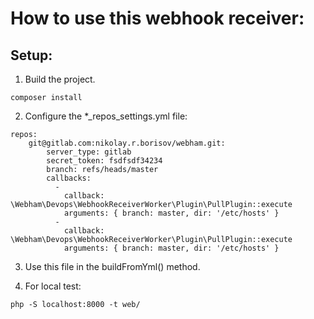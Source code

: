 How to use this webhook receiver:
==============

Setup:
---------

1. Build the project.
```
composer install
```

2. Configure the *_repos_settings.yml file:
```
repos:
    git@gitlab.com:nikolay.r.borisov/webham.git:
        server_type: gitlab
        secret_token: fsdfsdf34234
        branch: refs/heads/master
        callbacks:
          -
            callback: \Webham\Devops\WebhookReceiverWorker\Plugin\PullPlugin::execute
            arguments: { branch: master, dir: '/etc/hosts' }
          -
            callback: \Webham\Devops\WebhookReceiverWorker\Plugin\PullPlugin::execute
            arguments: { branch: master, dir: '/etc/hosts' }
```
3. Use this file in the buildFromYml() method.


4. For local test:

```
php -S localhost:8000 -t web/
```
